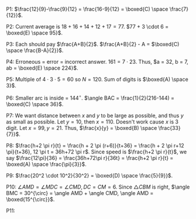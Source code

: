 
P1: $\frac{12}{9}-\frac{9}{12} = \frac{16-9}{12} = \boxed{C) \space \frac{7}{12}}$.

P2: Current average is $18+16+14+12+17 = 77$. $77 + 3 \cdot 6 = \boxed{E) \space 95}$. 

P3: Each should pay $\frac{A+B}{2}$. $\frac{A+B}{2} - A = $\boxed{C) \space \frac{B-A}{2}}$.

P4: Erroneous = error = incorrect answer. $161 = 7 \cdot 23$. Thus, $a = 32, b = 7, ab = \boxed{E) \space 224}$.

P5: Multiple of $4 \cdot 3 \cdot 5 = 60$ so $N = 120$. Sum of digits is $\boxed{A) \space 3}$.

P6: Smaller arc is inside = $144^{\circ}$. $\angle BAC = \frac{1}{2}(216-144) = \boxed{C) \space 36}$.

P7: We want distance between $x$ and $y$ to be large as possible, and thus $y$ as small as possible. Let $y = 10$, then $x = 110$. Doesn't work cause $x$ is 3 digit. Let $x = 99, y = 21$. Thus, $\frac{x}{y} = \boxed{B) \space \frac{33}{7}}$.

P8: $\frac{h+2 \pi r}{t} = \frac{h + 2 \pi (r+6)}{t+36} = \frac{h + 2 \pi r+12 \pi}{t+36}, 12 \pi t = 36h+72 \pi r$. Since speed is $\frac{h+2 \pi r}{t}$, we say $\frac{12\pi}{36} = \frac{36h+72\pi r}{36t} = \frac{h+2 \pi r}{t} = \boxed{A) \space \frac{\pi}{3}}$.

P9: $\frac{20^2 \cdot 10^2}{30^2} = \boxed{D) \space \frac{5}{9}}$.

P10: $\angle AMD = \angle MDC = \angle CMD, DC = CM = 6$. Since $\triangle CBM$ is right, $\angle BMC = 30^{\circ} = \angle AMD + \angle CMD, \angle AMD = \boxed{15^{\circ}}$.

P11: 
